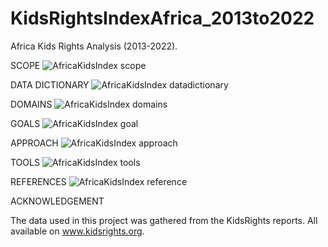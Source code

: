 # KidsRightsIndexAfrica_2013to2022
Africa Kids Rights Analysis (2013-2022).


SCOPE
![AfricaKidsIndex scope](https://github.com/domingosdeeulariadumba/KidsRightsIndexAfrica_2013to2022/assets/110714056/6601c9ee-a532-4438-9e36-705e980cbc12)

DATA DICTIONARY
![AfricaKidsIndex datadictionary](https://github.com/domingosdeeulariadumba/KidsRightsIndexAfrica_2013to2022/assets/110714056/fa343165-84ac-45cc-85e6-e35d0a9d8ab4)

DOMAINS
![AfricaKidsIndex domains](https://github.com/domingosdeeulariadumba/KidsRightsIndexAfrica_2013to2022/assets/110714056/db1e6717-e8f4-48fd-ba86-c3b5fd68a859)

GOALS
![AfricaKidsIndex goal](https://github.com/domingosdeeulariadumba/KidsRightsIndexAfrica_2013to2022/assets/110714056/48412f1b-1f64-4325-ad3d-dd4fe19b007f)

APPROACH
![AfricaKidsIndex approach](https://github.com/domingosdeeulariadumba/KidsRightsIndexAfrica_2013to2022/assets/110714056/472749e1-3133-438e-9174-3ced614640d9)

TOOLS
![AfricaKidsIndex tools](https://github.com/domingosdeeulariadumba/KidsRightsIndexAfrica_2013to2022/assets/110714056/05fa9949-3f73-4724-a736-d21f7875efb5)

REFERENCES
![AfricaKidsIndex reference](https://github.com/domingosdeeulariadumba/KidsRightsIndexAfrica_2013to2022/assets/110714056/365256ad-678b-42d0-85b0-2a6fb6602023)

ACKNOWLEDGEMENT

The data used in this project was gathered from the KidsRights reports. All available on www.kidsrights.org.
